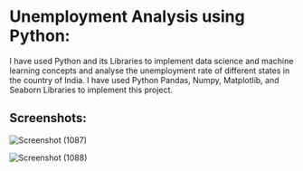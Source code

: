 <h1>Unemployment Analysis using Python:</h1>

I have used Python and its Libraries to implement data science and machine learning concepts and analyse the unemployment rate of different states in the country of India. 
I have used Python Pandas, Numpy, Matplotlib, and Seaborn Libraries to implement this project.

<h2>Screenshots:</h2>

![Screenshot (1087)](https://coderspacket.com/uploads/user_files/2023-07/Screenshot_(1074)-1689835289-1763.png)

![Screenshot (1088)](https://coderspacket.com/uploads/user_files/2023-07/Screenshot_(1086)-1689835303-1763.png)


